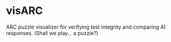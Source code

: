 # visARC
ARC puzzle visualizer for verifying test integrity and comparing AI responses. (Shall we play… a puzzle?)
